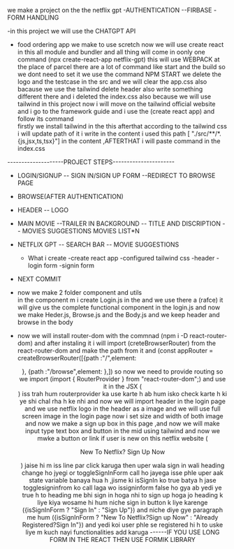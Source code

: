 we make a project on the the netflix gpt 
-AUTHENTICATION 
  --FIRBASE 
-FORM HANDLING

-in this project we will use the CHATGPT API
- food ordering app we make to use scretch now we will use create react in this all module and bundler and all thing will come in oonly one command (npx create-react-app netflix-gpt) this will use WEBPACK at the place of parcel 
there are a lot of command like start and the build so we dont need to set it we use the command NPM START 
we delete the logo and the testcase in the src and we will clear the app.css also bacause we use the tailwind delete header also write something different there and i deleted the index.css also because we will use tailwind in this project
now i will move on the tailwind official website and i go to the framework guide and i use the (create react app) and follow its command  
firstly we install tailwind in the this afterthat according to the tailwind css i will update path of it i write in the content i used this path [ "./src/**/*.{js,jsx,ts,tsx}"] in the content ,AFTERTHAT i will paste command in the index.css 

--------------------PROJECT STEPS----------------------
- LOGIN/SIGNUP
  -- SIGN IN/SIGN UP FORM 
  --REDIRECT TO  BROWSE PAGE
- BROWSE(AFTER AUTHENTICATION)
- HEADER 
   -- LOGO
- MAIN MOVIE
  --TRAILER IN BACKGROUND
  -- TITLE AND DISCRIPTION 
  -- MOVIES SUGGESTIONS
        MOVIES LIST*N
- NETFLIX GPT
    -- SEARCH BAR 
    -- MOVIE SUGGESTIONS

    - What i create 
     -create react app
     -configured tailwind css
     -header
     -login form 
     -signin form 

- NEXT COMMIT 
 - now we make 2 folder component and utils  
 in the component m i create Login.js in the and we use there a (rafce) it will give us the complete functional component in the login.js and now we make Heder.js, Browse.js and the Body.js and we keep header and browse in the body 
 - now we will install router-dom with the commnad (npm i -D react-router-dom) and after instaling it i will import (creteBrowserRouter) from the react-router-dom and make the path from it and 
 (const appRouter = createBrowserRouter([{path :"/",element: <Header />},
        {path :"/browse",element: <Browse />},]) so now we need to provide routing so we import 
        (import { RouterProvider } from "react-router-dom";) and use it in the JSX
        (<div> <RouterProvider router={appRouter} /></div>) iss trah hum routerprovider ka use karte h 
    ab hum isko check karte h ki ye shi chal rha h ke nhi and now we will import header in the login page and we use netflix logo in the header as a image and we will use full screen image in the login page now i set  size and width of both  image
    and now we make a sign up box in this page  ,and now we will make input type text box and button in the mid using tailwind  and now we mwke a button or link if user is new on this netflix website   (<p className="py-4 " onClick={toggleSignInForm}>New To Netflix? Sign Up Now</p>) jaise hi m iss line par click karuga then uper wala sign in wali heading change ho jyegi or toggleSignInForm call ho jayega isse phle uper aak state variable banaya hua h ,jisme ki isSignIn ko true batya h jase togglesigninfrom ko call laga wo issigninform false ho gya ab yedi ye true h to heading me bhi sign in hoga nhi to sign up hoga jo heading k liye kiya wosame hi hum niche sign in button k liye karenge ({isSignInForm ? "Sign In" : "Sign Up"}) and niche diye gye paragraph me hum ({isSignInForm ? "New To Netflix?Sign up Now" : "Already Registered?Sign In"}) and yedi koi user phle se registered hi h to uske liye m kuch nayi functionalities add karuga 
    ------IF YOU USE LONG FORM IN THE REACT THEN USE FORMIK LIBRARY